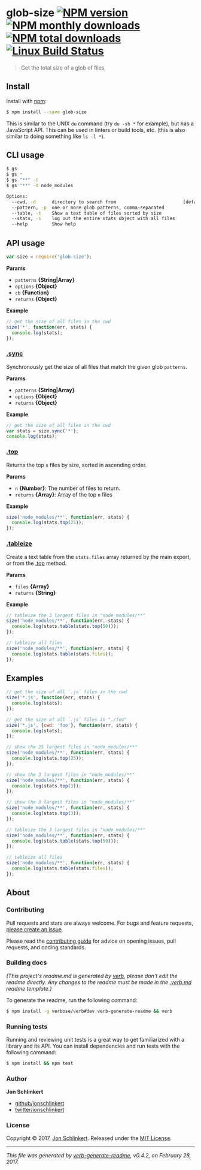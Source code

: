 # glob-size [![NPM version](https://img.shields.io/npm/v/glob-size.svg?style=flat)](https://www.npmjs.com/package/glob-size) [![NPM monthly downloads](https://img.shields.io/npm/dm/glob-size.svg?style=flat)](https://npmjs.org/package/glob-size)  [![NPM total downloads](https://img.shields.io/npm/dt/glob-size.svg?style=flat)](https://npmjs.org/package/glob-size) [![Linux Build Status](https://img.shields.io/travis/jonschlinkert/glob-size.svg?style=flat&label=Travis)](https://travis-ci.org/jonschlinkert/glob-size)

> Get the total size of a glob of files.

## Install

Install with [npm](https://www.npmjs.com/):

```sh
$ npm install --save glob-size
```

This is similar to the UNIX `du` command (try `du -sh *` for example), but has a JavaScript API. This can be used in linters or build tools, etc. (this is also similar to doing something like `ls -l *`).

## CLI usage

```sh
$ gs
$ gs *
$ gs "**" -t
$ gs "**" -d node_modules

Options:
  --cwd, -d      directory to search from                         [default: "."]
  --pattern, -p  one or more glob patterns, comma-separated
  --table, -t    Show a text table of files sorted by size
  --stats, -s    log out the entire stats object with all files
  --help         Show help                                             [boolean]
```

## API usage

```js
var size = require('glob-size');
```

**Params**

* `patterns` **{String|Array}**
* `options` **{Object}**
* `cb` **{Function}**
* `returns` **{Object}**

**Example**

```js
// get the size of all files in the cwd
size('*', function(err, stats) {
  console.log(stats);
});
```

### [.sync](index.js#L66)

Synchronously get the size of all files that match the given glob `patterns`.

**Params**

* `patterns` **{String|Array}**
* `options` **{Object}**
* `returns` **{Object}**

**Example**

```js
// get the size of all files in the cwd
var stats = size.sync('*');
console.log(stats);
```

### [.top](index.js#L86)

Returns the top `n` files by size, sorted in ascending order.

**Params**

* `n` **{Number}**: The number of files to return.
* `returns` **{Array}**: Array of the top `n` files

**Example**

```js
size('node_modules/**', function(err, stats) {
  console.log(stats.top(25));
});
```

### [.tableize](index.js#L122)

Create a text table from the `stats.files` array returned by the main export, or from the [.top](#top) method.

**Params**

* `files` **{Array}**
* `returns` **{String}**

**Example**

```js
// tableize the 3 largest files in "node_modules/**"
size('node_modules/**', function(err, stats) {
  console.log(stats.table(stats.top(50)));
});

// tableize all files
size('node_modules/**', function(err, stats) {
  console.log(stats.table(stats.files));
});
```

## Examples

```js
// get the size of all `.js` files in the cwd
size('*.js', function(err, stats) {
  console.log(stats);
});

// get the size of all `.js` files in "./foo"
size('*.js', {cwd: 'foo'}, function(err, stats) {
  console.log(stats);
});

// show the 25 largest files in "node_modules/**"
size('node_modules/**', function(err, stats) {
  console.log(stats.top(25));
});

// show the 3 largest files in "node_modules/**"
size('node_modules/**', function(err, stats) {
  console.log(stats.top(3));
});

// show the 3 largest files in "node_modules/**"
size('node_modules/**', function(err, stats) {
  console.log(stats.top(3));
});

// tableize the 3 largest files in "node_modules/**"
size('node_modules/**', function(err, stats) {
  console.log(stats.table(stats.top(50)));
});

// tableize all files
size('node_modules/**', function(err, stats) {
  console.log(stats.table(stats.files));
});
```

## About

### Contributing

Pull requests and stars are always welcome. For bugs and feature requests, [please create an issue](../../issues/new).

Please read the [contributing guide](.github/contributing.md) for advice on opening issues, pull requests, and coding standards.

### Building docs

_(This project's readme.md is generated by [verb](https://github.com/verbose/verb-generate-readme), please don't edit the readme directly. Any changes to the readme must be made in the [.verb.md](.verb.md) readme template.)_

To generate the readme, run the following command:

```sh
$ npm install -g verbose/verb#dev verb-generate-readme && verb
```

### Running tests

Running and reviewing unit tests is a great way to get familiarized with a library and its API. You can install dependencies and run tests with the following command:

```sh
$ npm install && npm test
```

### Author

**Jon Schlinkert**

* [github/jonschlinkert](https://github.com/jonschlinkert)
* [twitter/jonschlinkert](https://twitter.com/jonschlinkert)

### License

Copyright © 2017, [Jon Schlinkert](https://github.com/jonschlinkert).
Released under the [MIT License](LICENSE).

***

_This file was generated by [verb-generate-readme](https://github.com/verbose/verb-generate-readme), v0.4.2, on February 28, 2017._